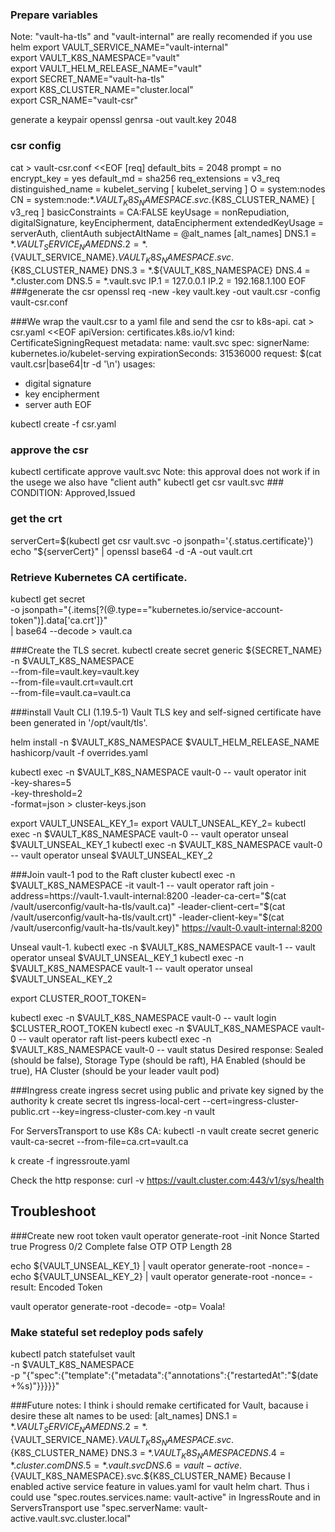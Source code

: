 ### Prepare variables
Note: "vault-ha-tls" and "vault-internal"  are really recomended if you use helm
export VAULT_SERVICE_NAME="vault-internal" \
export VAULT_K8S_NAMESPACE="vault" \
export VAULT_HELM_RELEASE_NAME="vault" \
export SECRET_NAME="vault-ha-tls" \
export K8S_CLUSTER_NAME="cluster.local" \
export CSR_NAME="vault-csr"

generate a keypair
  openssl genrsa -out vault.key 2048
### csr config
cat > vault-csr.conf <<EOF
[req]
default_bits = 2048
prompt = no
encrypt_key = yes
default_md = sha256
req_extensions = v3_req
distinguished_name = kubelet_serving
[ kubelet_serving ]
O = system:nodes
CN = system:node:*.${VAULT_K8S_NAMESPACE}.svc.${K8S_CLUSTER_NAME}
[ v3_req ]
basicConstraints = CA:FALSE
keyUsage = nonRepudiation, digitalSignature, keyEncipherment, dataEncipherment
extendedKeyUsage = serverAuth, clientAuth
subjectAltName = @alt_names
[alt_names]
DNS.1 = *.${VAULT_SERVICE_NAME}
DNS.2 = *.${VAULT_SERVICE_NAME}.${VAULT_K8S_NAMESPACE}.svc.${K8S_CLUSTER_NAME}
DNS.3 = *.${VAULT_K8S_NAMESPACE}
DNS.4 = *.cluster.com
DNS.5 = *.vault.svc
IP.1 = 127.0.0.1
IP.2 = 192.168.1.100
EOF
###generate the csr
openssl req -new -key vault.key -out vault.csr -config vault-csr.conf


###We wrap the vault.csr to a yaml file and send the csr to k8s-api.
cat > csr.yaml <<EOF
apiVersion: certificates.k8s.io/v1
kind: CertificateSigningRequest
metadata:
   name: vault.svc
spec:
   signerName: kubernetes.io/kubelet-serving
   expirationSeconds: 31536000
   request: $(cat vault.csr|base64|tr -d '\n')
   usages:
   - digital signature
   - key encipherment
   - server auth
EOF

kubectl create -f csr.yaml
### approve the csr
kubectl certificate approve vault.svc
  Note: this approval does not work if in the usege we also have "client auth"
kubectl get csr vault.svc
    ### CONDITION: Approved,Issued
### get the crt
serverCert=$(kubectl get csr vault.svc -o jsonpath='{.status.certificate}')
echo "${serverCert}" | openssl base64 -d -A -out vault.crt

### Retrieve Kubernetes CA certificate.
kubectl get secret \
  -o jsonpath="{.items[?(@.type==\"kubernetes.io/service-account-token\")].data['ca\.crt']}" \
  | base64 --decode > vault.ca

###Create the TLS secret.
kubectl create secret generic ${SECRET_NAME} \
   -n $VAULT_K8S_NAMESPACE \
   --from-file=vault.key=vault.key \
   --from-file=vault.crt=vault.crt \
   --from-file=vault.ca=vault.ca

###install Vault CLI (1.19.5-1)
Vault TLS key and self-signed certificate have been generated in '/opt/vault/tls'.

helm install -n $VAULT_K8S_NAMESPACE $VAULT_HELM_RELEASE_NAME hashicorp/vault -f overrides.yaml

kubectl exec -n $VAULT_K8S_NAMESPACE vault-0 -- vault operator init \
    -key-shares=5 \
    -key-threshold=2 \
    -format=json > cluster-keys.json


export VAULT_UNSEAL_KEY_1=<your key>
export VAULT_UNSEAL_KEY_2=<your key>
kubectl exec -n $VAULT_K8S_NAMESPACE vault-0 -- vault operator unseal $VAULT_UNSEAL_KEY_1
kubectl exec -n $VAULT_K8S_NAMESPACE vault-0 -- vault operator unseal $VAULT_UNSEAL_KEY_2

###Join vault-1 pod to the Raft cluster
kubectl exec -n $VAULT_K8S_NAMESPACE -it vault-1 -- vault operator raft join -address=https://vault-1.vault-internal:8200 -leader-ca-cert="$(cat /vault/userconfig/vault-ha-tls/vault.ca)" -leader-client-cert="$(cat /vault/userconfig/vault-ha-tls/vault.crt)" -leader-client-key="$(cat /vault/userconfig/vault-ha-tls/vault.key)" https://vault-0.vault-internal:8200

Unseal vault-1.
kubectl exec -n $VAULT_K8S_NAMESPACE vault-1 -- vault operator unseal $VAULT_UNSEAL_KEY_1
kubectl exec -n $VAULT_K8S_NAMESPACE vault-1 -- vault operator unseal $VAULT_UNSEAL_KEY_2

export CLUSTER_ROOT_TOKEN=<your root token>

kubectl exec -n $VAULT_K8S_NAMESPACE vault-0 -- vault login $CLUSTER_ROOT_TOKEN
kubectl exec -n $VAULT_K8S_NAMESPACE vault-0 -- vault operator raft list-peers
kubectl exec -n $VAULT_K8S_NAMESPACE vault-0 -- vault status
    Desired response:
    Sealed (should be false), Storage Type  (should be raft), HA Enabled (should be true), HA Cluster (should be your leader vault pod) 

###Ingress
create ingress secret using public and private key signed by the authority
  k create secret tls ingress-local-cert --cert=ingress-cluster-public.crt --key=ingress-cluster-com.key -n vault

For ServersTransport to use K8s CA:
  kubectl -n vault create secret generic vault-ca-secret   --from-file=ca.crt=vault.ca

k create -f ingressroute.yaml

Check the http response: 
curl -v https://vault.cluster.com:443/v1/sys/health

## Troubleshoot
###Create new root token
    vault operator generate-root -init
    Nonce         <your nonce>
    Started       true
    Progress      0/2
    Complete      false
    OTP           <your otp>
    OTP Length    28

echo ${VAULT_UNSEAL_KEY_1} | vault operator generate-root -nonce=<your nonce> -
echo ${VAULT_UNSEAL_KEY_2} | vault operator generate-root -nonce=<your nonce> -
result:
  Encoded Token    <your token>

vault operator generate-root -decode=<your token> -otp=<your otp>
    Voala!

### Make stateful set redeploy pods safely
kubectl patch statefulset vault \
  -n $VAULT_K8S_NAMESPACE \
  -p "{\"spec\":{\"template\":{\"metadata\":{\"annotations\":{\"restartedAt\":\"$(date +%s)\"}}}}}"

###Future notes: 
I think i should remake certificated for Vault, bacause i desire these alt names to be used:
    [alt_names]
    DNS.1 = *.${VAULT_SERVICE_NAME}
    DNS.2 = *.${VAULT_SERVICE_NAME}.${VAULT_K8S_NAMESPACE}.svc.${K8S_CLUSTER_NAME}
    DNS.3 = *.${VAULT_K8S_NAMESPACE}
    DNS.4 = *.cluster.com
    DNS.5 = *.vault.svc
    DNS.6 = vault-active.${VAULT_K8S_NAMESPACE}.svc.${K8S_CLUSTER_NAME}
Because I enabled active service feature in values.yaml for vault helm chart. Thus i could use "spec.routes.services.name: vault-active" in IngressRoute and in ServersTransport use "spec.serverName: vault-active.vault.svc.cluster.local"
